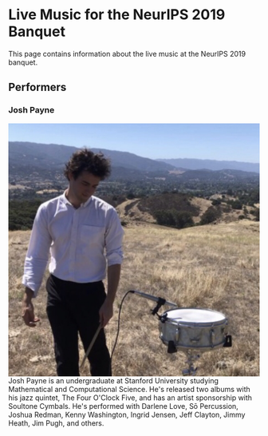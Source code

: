 # Live Music for the NeurIPS 2019 Banquet
This page contains information about the live music at the NeurIPS 2019 banquet.

## Performers

### Josh Payne
<img src="images/josh.jpg" alt="Josh Payne" style="float: left; width=50" />
Josh Payne is an undergraduate at Stanford University studying Mathematical and
Computational Science. He's released two albums with his jazz quintet, The Four
O'Clock Five, and has an artist sponsorship with Soultone Cymbals. He's
performed with Darlene Love, Sō Percussion, Joshua Redman, Kenny Washington,
Ingrid Jensen, Jeff Clayton, Jimmy Heath, Jim Pugh, and others.
